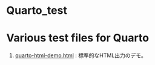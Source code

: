 Quarto_test
===

# Various test files for Quarto

1. [quarto-html-demo.html](quarto-html-demo.html) : 標準的なHTML出力のデモ。



